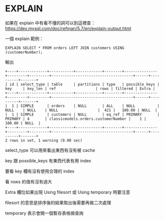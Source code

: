 # EXPLAIN

如果在 explain 中有看不懂的詞可以到這裡查：https://dev.mysql.com/doc/refman/5.7/en/explain-output.html


一個 explain 範例：

```
EXPLAIN SELECT * FROM orders LEFT JOIN customers USING (customerNumber);
```

輸出

```
+----+-------------+-----------+------------+--------+---------------+---------+---------+-------------------------------------+------+----------+-------+
| id | select_type | table     | partitions | type   | possible_keys | key     | key_len | ref                  | rows | filtered | Extra |
+----+-------------+-----------+------------+--------+---------------+---------+---------+-------------------------------------+------+----------+-------+
|  1 | SIMPLE      | orders    | NULL       | ALL    | NULL          | NULL    | NULL    | NULL                  |  421 |   100.00 | NULL  |
|  1 | SIMPLE      | customers | NULL       | eq_ref | PRIMARY       | PRIMARY | 4       | classicmodels.orders.customerNumber |    1 |   100.00 | NULL  |
+----+-------------+-----------+------------+--------+---------------+---------+---------+-------------------------------------+------+----------+-------+
2 rows in set, 1 warning (0.00 sec)
```

select_type 可以用來看出東西有沒有被 cache

key 跟 possible_keys 有東西代表有用 index

要看 key 欄有沒有使用合理的 index

看 rows 的值有沒有過大

Extra 欄位如果出現 Using filesort 或 Using temporary 時要注意

filesort 的意思是排序後的結果取出後需要再做二次處理

temporary 表示會開一個暫存表格做查詢
